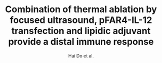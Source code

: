 ---
cat: ciel
subcat: midas
bestof: false
author: Hai Do et al.
title: Combination of thermal ablation by focused ultrasound, pFAR4-IL-12 transfection and lipidic adjuvant provide a distal immune response
journal: Exploration of Medicine
year: 2022
type: article
url: https -//www.explorationpub.com/Journals/etat/Article/100290
doi: 10.37349/etat.2022.00090
---